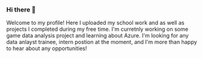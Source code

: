 ### Hi there 👋
Welcome to my profile! 
Here I uploaded my school work and as well as projects I completed during my free time. 
I'm curretnly working on some game data analysis project and learning about Azure. 
I'm looking for any data anlayst trainee, intern postion at the moment, and I'm more than happy to hear about any opportunities! 

